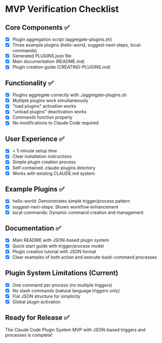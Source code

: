 # MVP Verification Checklist

## Core Components ✅
- [x] Plugin aggregation script (aggregate-plugins.sh)
- [x] Three example plugins (hello-world, suggest-next-steps, local-commands)
- [x] Generated PLUGINS.json file
- [x] Main documentation (README.md)
- [x] Plugin creation guide (CREATING-PLUGINS.md)

## Functionality ✅
- [x] Plugins aggregate correctly with ./aggregate-plugins.sh
- [x] Multiple plugins work simultaneously
- [x] "load plugins" activation works
- [x] "unload plugins" deactivation works
- [x] Commands function properly
- [x] No modifications to Claude Code required

## User Experience ✅
- [x] < 5 minute setup time
- [x] Clear installation instructions
- [x] Simple plugin creation process
- [x] Self-contained .claude-plugins directory
- [x] Works with existing CLAUDE.md system

## Example Plugins ✅
- [x] hello-world: Demonstrates simple trigger/process pattern
- [x] suggest-next-steps: Shows workflow enhancement
- [x] local-commands: Dynamic command creation and management

## Documentation ✅
- [x] Main README with JSON-based plugin system
- [x] Quick start guide with trigger/process model
- [x] Plugin creation tutorial with JSON format
- [x] Clear examples of both action and execute-bash-command processes

## Plugin System Limitations (Current)
- [x] One command per process (no multiple triggers)
- [x] No slash commands (natural language triggers only)
- [x] Flat JSON structure for simplicity
- [x] Global plugin activation

## Ready for Release ✅

The Claude Code Plugin System MVP with JSON-based triggers and processes is complete!